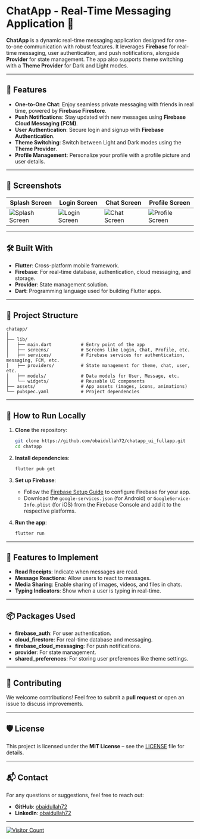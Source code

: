 # ChatApp - Real-Time Messaging Application 💬

**ChatApp** is a dynamic real-time messaging application designed for one-to-one communication with robust features. It leverages **Firebase** for real-time messaging, user authentication, and push notifications, alongside **Provider** for state management. The app also supports theme switching with a **Theme Provider** for Dark and Light modes.

---

## 📱 Features

- **One-to-One Chat**: Enjoy seamless private messaging with friends in real time, powered by **Firebase Firestore**.
- **Push Notifications**: Stay updated with new messages using **Firebase Cloud Messaging (FCM)**.
- **User Authentication**: Secure login and signup with **Firebase Authentication**.
- **Theme Switching**: Switch between Light and Dark modes using the **Theme Provider**.
- **Profile Management**: Personalize your profile with a profile picture and user details.

---

## 📸 Screenshots

| Splash Screen      | Login Screen      | Chat Screen        | Profile Screen     |
|-------------------|-------------------|-------------------|-------------------|
| ![Splash Screen](assets/splashscreen.jpeg) | ![Login Screen](assets/login.jpeg) | ![Chat Screen](assets/chatscreen.jpeg) | ![Profile Screen](assets/profile.jpeg) |

---

## 🛠️ Built With

- **Flutter**: Cross-platform mobile framework.
- **Firebase**: For real-time database, authentication, cloud messaging, and storage.
- **Provider**: State management solution.
- **Dart**: Programming language used for building Flutter apps.

---

## 📂 Project Structure

```plaintext
chatapp/
│
├── lib/
│   ├── main.dart           # Entry point of the app
│   ├── screens/            # Screens like Login, Chat, Profile, etc.
│   ├── services/           # Firebase services for authentication, messaging, FCM, etc.
│   ├── providers/          # State management for theme, chat, user, etc.
│   ├── models/             # Data models for User, Message, etc.
│   └── widgets/            # Reusable UI components
├── assets/                 # App assets (images, icons, animations)
└── pubspec.yaml            # Project dependencies
```

---

## 🚀 How to Run Locally

1. **Clone** the repository:
   ```bash
   git clone https://github.com/obaidullah72/chatapp_ui_fullapp.git
   cd chatapp
   ```

2. **Install dependencies**:
   ```bash
   flutter pub get
   ```

3. **Set up Firebase**:
   - Follow the [Firebase Setup Guide](https://firebase.google.com/docs/flutter/setup) to configure Firebase for your app.
   - Download the `google-services.json` (for Android) or `GoogleService-Info.plist` (for iOS) from the Firebase Console and add it to the respective platforms.

4. **Run the app**:
   ```bash
   flutter run
   ```

---

## 🌟 Features to Implement

- **Read Receipts**: Indicate when messages are read.
- **Message Reactions**: Allow users to react to messages.
- **Media Sharing**: Enable sharing of images, videos, and files in chats.
- **Typing Indicators**: Show when a user is typing in real-time.

---

## 📦 Packages Used

- **firebase_auth**: For user authentication.
- **cloud_firestore**: For real-time database and messaging.
- **firebase_cloud_messaging**: For push notifications.
- **provider**: For state management.
- **shared_preferences**: For storing user preferences like theme settings.

---

## 🤝 Contributing

We welcome contributions! Feel free to submit a **pull request** or open an issue to discuss improvements.

---

## 🛡️ License

This project is licensed under the **MIT License** – see the [LICENSE](LICENSE) file for details.

---

## 📬 Contact

For any questions or suggestions, feel free to reach out:

- **GitHub**: [obaidullah72](https://github.com/obaidullah72)
- **LinkedIn**: [obaidullah72](https://www.linkedin.com/in/obaidullah72/)

---

[![Visitor Count](https://visitcount.itsvg.in/api?id=obaidullah72&label=Profile%20Views&color=0&icon=0&pretty=true)](https://visitcount.itsvg.in)

